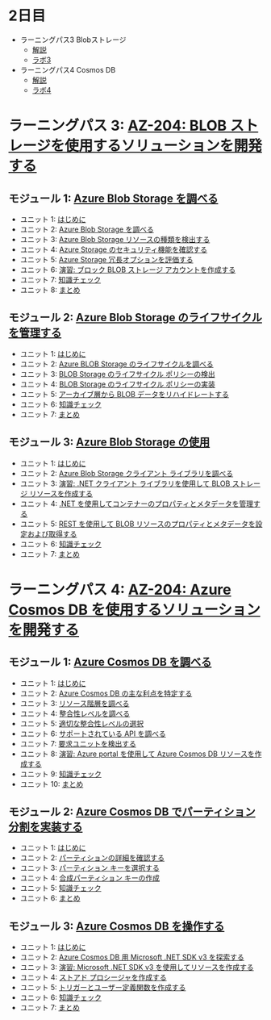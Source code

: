 # 2日目

<!--
- [不要なリソースのクリーンナップ](../handson/az-204.md)
-->
- ラーニングパス3 Blobストレージ
  - [解説](mod03-01-blob.md)
  - [ラボ3](lab03cs.md)
- ラーニングパス4 Cosmos DB
  - [解説](mod04.md)
  - [ラボ4](lab04cs.md)

<!--
  - [知識チェック（試験対策） - Blob](check.md)
  - [知識チェック（試験対策） - Cosmos DB](check.md)
  - [ハンズオン](../handson/az-204.md)
  - [ハンズオン](../handson/az-204.md)
-->

# ラーニングパス 3: [AZ-204: BLOB ストレージを使用するソリューションを開発する](https://docs.microsoft.com/ja-jp/learn/paths/develop-solutions-that-use-blob-storage/)
## モジュール 1: [Azure Blob Storage を調べる](https://docs.microsoft.com/ja-jp/learn/modules/explore-azure-blob-storage/)
- ユニット 1: [はじめに](https://docs.microsoft.com/ja-jp/learn/modules/explore-azure-blob-storage/1-introduction)
- ユニット 2: [Azure Blob Storage を調べる](https://docs.microsoft.com/ja-jp/learn/modules/explore-azure-blob-storage/2-blob-storage-overview)
- ユニット 3: [Azure Blob Storage リソースの種類を検出する](https://docs.microsoft.com/ja-jp/learn/modules/explore-azure-blob-storage/3-blob-storage-resources)
- ユニット 4: [Azure Storage のセキュリティ機能を確認する](https://docs.microsoft.com/ja-jp/learn/modules/explore-azure-blob-storage/4-blob-storage-security)
- ユニット 5: [Azure Storage 冗長オプションを評価する](https://docs.microsoft.com/ja-jp/learn/modules/explore-azure-blob-storage/5-azure-storage-redundancy)
- ユニット 6: [演習: ブロック BLOB ストレージ アカウントを作成する](https://docs.microsoft.com/ja-jp/learn/modules/explore-azure-blob-storage/6-create-block-blob-storage-account)
- ユニット 7: [知識チェック](https://docs.microsoft.com/ja-jp/learn/modules/explore-azure-blob-storage/7-knowledge-check)
- ユニット 8: [まとめ](https://docs.microsoft.com/ja-jp/learn/modules/explore-azure-blob-storage/8-summary)
## モジュール 2: [Azure Blob Storage のライフサイクルを管理する](https://docs.microsoft.com/ja-jp/learn/modules/manage-azure-blob-storage-lifecycle/)
- ユニット 1: [はじめに](https://docs.microsoft.com/ja-jp/learn/modules/manage-azure-blob-storage-lifecycle/1-introduction)
- ユニット 2: [Azure BLOB Storage のライフサイクルを調べる](https://docs.microsoft.com/ja-jp/learn/modules/manage-azure-blob-storage-lifecycle/2-blob-storage-lifecycle)
- ユニット 3: [BLOB Storage のライフサイクル ポリシーの検出](https://docs.microsoft.com/ja-jp/learn/modules/manage-azure-blob-storage-lifecycle/3-blob-storage-lifecycle-policies)
- ユニット 4: [BLOB Storage のライフサイクル ポリシーの実装](https://docs.microsoft.com/ja-jp/learn/modules/manage-azure-blob-storage-lifecycle/4-add-policy-blob-storage)
- ユニット 5: [アーカイブ層から BLOB データをリハイドレートする](https://docs.microsoft.com/ja-jp/learn/modules/manage-azure-blob-storage-lifecycle/5-rehydrate-blob-data)
- ユニット 6: [知識チェック](https://docs.microsoft.com/ja-jp/learn/modules/manage-azure-blob-storage-lifecycle/6-knowledge-check)
- ユニット 7: [まとめ](https://docs.microsoft.com/ja-jp/learn/modules/manage-azure-blob-storage-lifecycle/7-summary)
## モジュール 3: [Azure Blob Storage の使用](https://docs.microsoft.com/ja-jp/learn/modules/work-azure-blob-storage/)
- ユニット 1: [はじめに](https://docs.microsoft.com/ja-jp/learn/modules/work-azure-blob-storage/1-introduction)
- ユニット 2: [Azure Blob Storage クライアント ライブラリを調べる](https://docs.microsoft.com/ja-jp/learn/modules/work-azure-blob-storage/2-blob-storage-client-library-overview)
- ユニット 3: [演習: .NET クライアント ライブラリを使用して BLOB ストレージ リソースを作成する](https://docs.microsoft.com/ja-jp/learn/modules/work-azure-blob-storage/3-develop-blob-storage-dotnet)
- ユニット 4: [.NET を使用してコンテナーのプロパティとメタデータを管理する](https://docs.microsoft.com/ja-jp/learn/modules/work-azure-blob-storage/4-manage-container-properties-metadata-dotnet)
- ユニット 5: [REST を使用して BLOB リソースのプロパティとメタデータを設定および取得する](https://docs.microsoft.com/ja-jp/learn/modules/work-azure-blob-storage/5-set-retrieve-properties-metadata-rest)
- ユニット 6: [知識チェック](https://docs.microsoft.com/ja-jp/learn/modules/work-azure-blob-storage/6-knowledge-check)
- ユニット 7: [まとめ](https://docs.microsoft.com/ja-jp/learn/modules/work-azure-blob-storage/7-summary)
# ラーニングパス 4: [AZ-204: Azure Cosmos DB を使用するソリューションを開発する](https://docs.microsoft.com/ja-jp/learn/paths/az-204-develop-solutions-that-use-azure-cosmos-db/)
## モジュール 1: [Azure Cosmos DB を調べる](https://docs.microsoft.com/ja-jp/learn/modules/explore-azure-cosmos-db/)
- ユニット 1: [はじめに](https://docs.microsoft.com/ja-jp/learn/modules/explore-azure-cosmos-db/1-introduction)
- ユニット 2: [Azure Cosmos DB の主な利点を特定する](https://docs.microsoft.com/ja-jp/learn/modules/explore-azure-cosmos-db/2-cosmos-db-benefits)
- ユニット 3: [リソース階層を調べる](https://docs.microsoft.com/ja-jp/learn/modules/explore-azure-cosmos-db/3-cosmos-db-resource-hierarchy)
- ユニット 4: [整合性レベルを調べる](https://docs.microsoft.com/ja-jp/learn/modules/explore-azure-cosmos-db/4-cosmos-db-consistency-levels-overview)
- ユニット 5: [適切な整合性レベルの選択](https://docs.microsoft.com/ja-jp/learn/modules/explore-azure-cosmos-db/5-choose-cosmos-db-consistency-level)
- ユニット 6: [サポートされている API を調べる](https://docs.microsoft.com/ja-jp/learn/modules/explore-azure-cosmos-db/6-cosmos-db-supported-apis)
- ユニット 7: [要求ユニットを検出する](https://docs.microsoft.com/ja-jp/learn/modules/explore-azure-cosmos-db/7-cosmos-db-request-units)
- ユニット 8: [演習: Azure portal を使用して Azure Cosmos DB リソースを作成する](https://docs.microsoft.com/ja-jp/learn/modules/explore-azure-cosmos-db/8-create-cosmos-db-resources-portal)
- ユニット 9: [知識チェック](https://docs.microsoft.com/ja-jp/learn/modules/explore-azure-cosmos-db/9-knowledge-check)
- ユニット 10: [まとめ](https://docs.microsoft.com/ja-jp/learn/modules/explore-azure-cosmos-db/10-summary)
## モジュール 2: [Azure Cosmos DB でパーティション分割を実装する](https://docs.microsoft.com/ja-jp/learn/modules/implement-partitioning-azure-cosmos-db/)
- ユニット 1: [はじめに](https://docs.microsoft.com/ja-jp/learn/modules/implement-partitioning-azure-cosmos-db/1-introduction)
- ユニット 2: [パーティションの詳細を確認する](https://docs.microsoft.com/ja-jp/learn/modules/implement-partitioning-azure-cosmos-db/2-cosmos-db-partitions-overview)
- ユニット 3: [パーティション キーを選択する](https://docs.microsoft.com/ja-jp/learn/modules/implement-partitioning-azure-cosmos-db/3-cosmos-db-choose-partition-key)
- ユニット 4: [合成パーティション キーの作成](https://docs.microsoft.com/ja-jp/learn/modules/implement-partitioning-azure-cosmos-db/4-create-synthetic-partition-key)
- ユニット 5: [知識チェック](https://docs.microsoft.com/ja-jp/learn/modules/implement-partitioning-azure-cosmos-db/5-knowledge-check)
- ユニット 6: [まとめ](https://docs.microsoft.com/ja-jp/learn/modules/implement-partitioning-azure-cosmos-db/6-summary)
## モジュール 3: [Azure Cosmos DB を操作する](https://docs.microsoft.com/ja-jp/learn/modules/work-with-cosmos-db/)
- ユニット 1: [はじめに](https://docs.microsoft.com/ja-jp/learn/modules/work-with-cosmos-db/1-introduction)
- ユニット 2: [Azure Cosmos DB 用 Microsoft .NET SDK v3 を探索する](https://docs.microsoft.com/ja-jp/learn/modules/work-with-cosmos-db/2-cosmos-db-dotnet-overview)
- ユニット 3: [演習: Microsoft .NET SDK v3 を使用してリソースを作成する](https://docs.microsoft.com/ja-jp/learn/modules/work-with-cosmos-db/3-exercise-work-cosmos-db-dotnet)
- ユニット 4: [ストアド プロシージャを作成する](https://docs.microsoft.com/ja-jp/learn/modules/work-with-cosmos-db/4-cosmos-db-stored-procedures)
- ユニット 5: [トリガーとユーザー定義関数を作成する](https://docs.microsoft.com/ja-jp/learn/modules/work-with-cosmos-db/5-cosmos-db-triggers-user-defined-functions)
- ユニット 6: [知識チェック](https://docs.microsoft.com/ja-jp/learn/modules/work-with-cosmos-db/6-knowledge-check)
- ユニット 7: [まとめ](https://docs.microsoft.com/ja-jp/learn/modules/work-with-cosmos-db/7-summary)
